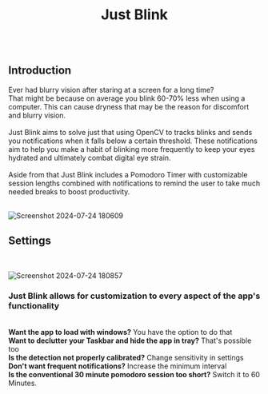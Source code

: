 <div class="header" align="center">
    <h1 align="center">Just Blink</h1>
    <br><br>    
</div>
<h2>Introduction</h2>
Ever had blurry vision after staring at a screen for a long time?<br> That might be because on average you blink 60-70% less when using a computer. This can cause dryness that may be the reason for discomfort and blurry vision.<br><br>
Just Blink aims to solve just that using OpenCV to tracks blinks and sends you notifications when it falls below a certain threshold.
These notifications aim to help you make a habit of blinking more frequently to keep your eyes hydrated and ultimately combat digital eye strain. <br>
<br>
Aside from that Just Blink includes a Pomodoro Timer with customizable session lengths combined with notifications to remind the user to take much needed breaks to boost productivity.<br><br>


![Screenshot 2024-07-24 180609](https://github.com/user-attachments/assets/29758f90-c8e7-4386-9123-79f61a66466e)

<h2>Settings</h2><br>

![Screenshot 2024-07-24 180857](https://github.com/user-attachments/assets/16ff19c5-f96b-474b-815c-fb1f74cebcd3)

<h3>Just Blink allows for customization to every aspect of the app's functionality</h3><br>
<b>Want the app to load with windows?</b> You have the option to do that<br>
<b>Want to declutter your Taskbar and hide the app in tray?</b> That's possible too<br>
<b>Is the detection not properly calibrated?</b> Change sensitivity in settings<br>
<b>Don't want frequent notifications?</b> Increase the minimum interval<br>
<b>Is the conventional 30 minute pomodoro session too short?</b> Switch it to 60 Minutes.<br>

